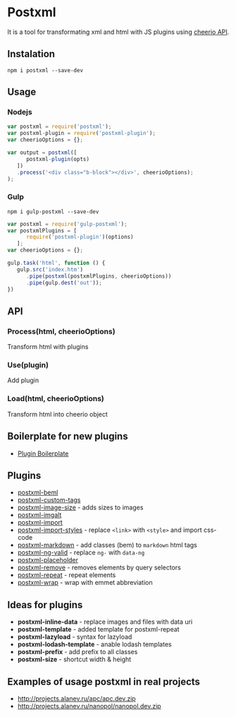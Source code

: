 # Postxml

It is a tool for transformating xml and html with JS plugins using [cheerio API](http://cheeriojs.github.io/cheerio/).

## Instalation

`npm i postxml --save-dev`

## Usage

### Nodejs
```js
var postxml = require('postxml');
var postxml-plugin = require('postxml-plugin');
var cheerioOptions = {};

var output = postxml([
      postxml-plugin(opts)
   ])
   .process('<div class="b-block"></div>', cheerioOptions);
);
```

### Gulp

`npm i gulp-postxml --save-dev`
```js
var postxml = require('gulp-postxml');
var postxmlPlugins = [
      require('postxml-plugin')(options)
   ];
var cheerioOptions = {};

gulp.task('html', function () {
   gulp.src('index.htm')
      .pipe(postxml(postxmlPlugins, cheerioOptions))
      .pipe(gulp.dest('out'));
})
```

## API

### Process(html, cheerioOptions)
Transform html with plugins

### Use(plugin)
Add plugin

### Load(html, cheerioOptions)
Transform html into cheerio object

## Boilerplate for new plugins
* [Plugin Boilerplate](https://github.com/postxml/postxml-plugin-boilerplate)

## Plugins
* [postxml-beml](https://github.com/postxml/postxml-beml)
* [postxml-custom-tags](https://github.com/postxml/postxml-custom-tags)
* [postxml-image-size](https://github.com/postxml/postxml-image-size) - adds sizes to images
* [postxml-imgalt](https://github.com/postxml/postxml-imgalt)
* [postxml-import](https://github.com/postxml/postxml-import)
* [postxml-import-styles](https://github.com/postxml/postxml-import-styles) - replace `<link>` with `<style>` and import css-code
* [postxml-markdown](https://github.com/postxml/postxml-markdown) - add classes (bem) to `markdown` html tags
* [postxml-ng-valid](https://github.com/postxml/postxml-ng-valid) - replace `ng-` with `data-ng`
* [postxml-placeholder](https://github.com/postxml/postxml-placeholder)
* [postxml-remove](https://github.com/postxml/postxml-remove) - removes elements by query selectors
* [postxml-repeat](https://github.com/postxml/postxml-remove) - repeat elements
* [postxml-wrap](https://github.com/postxml/postxml-wrap) - wrap with emmet abbreviation


## Ideas for plugins
* **postxml-inline-data** - replace images and files with data uri
* **postxml-template** - added template for postxml-repeat
* **postxml-lazyload** - syntax for lazyload
* **postxml-lodash-template** - anable lodash templates
* **postxml-prefix** - add prefix to all classes
* **postxml-size** - shortcut width & height 

## Examples of usage postxml in real projects
* http://projects.alanev.ru/apc/apc.dev.zip
* http://projects.alanev.ru/nanopol/nanopol.dev.zip